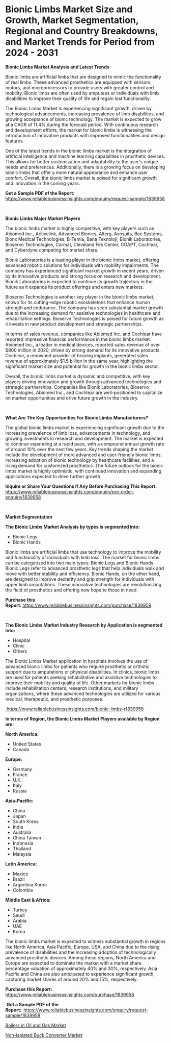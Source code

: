 <p><h1>Bionic Limbs Market Size and Growth, Market Segmentation, Regional and Country Breakdowns, and Market Trends for Period from 2024 -  2031</h1></p><p><strong>Bionic Limbs Market Analysis and Latest Trends</strong></p>
<p><p>Bionic limbs are artificial limbs that are designed to mimic the functionality of real limbs. These advanced prosthetics are equipped with sensors, motors, and microprocessors to provide users with greater control and mobility. Bionic limbs are often used by amputees or individuals with limb disabilities to improve their quality of life and regain lost functionality.</p><p>The Bionic Limbs Market is experiencing significant growth, driven by technological advancements, increasing prevalence of limb disabilities, and growing acceptance of bionic technology. The market is expected to grow at a CAGR of 11.4% during the forecast period. With continuous research and development efforts, the market for bionic limbs is witnessing the introduction of innovative products with improved functionalities and design features.</p><p>One of the latest trends in the bionic limbs market is the integration of artificial intelligence and machine learning capabilities in prosthetic devices. This allows for better customization and adaptability to the user's unique needs and preferences. Additionally, there is a growing focus on developing bionic limbs that offer a more natural appearance and enhance user comfort. Overall, the bionic limbs market is poised for significant growth and innovation in the coming years.</p></p>
<p><strong>Get a Sample PDF of the Report:&nbsp;</strong> <a href="https://www.reliablebusinessinsights.com/enquiry/request-sample/1839958">https://www.reliablebusinessinsights.com/enquiry/request-sample/1839958</a></p>
<p>&nbsp;</p>
<p><strong>Bionic Limbs Major Market Players</strong></p>
<p><p>The bionic limbs market is highly competitive, with key players such as Abiomed Inc., Activelink, Advanced Bionics, Alterg, Axosuits, Bae Systems, Bionx Medical Technologies, B-Temia, Bana Teknoloji, Bionik Laboratories, Bioservo Technologies, Carmat, Cleveland Fes Center, COAPT, Cochlear, and Cyberdyne competing for market share.</p><p>Bionik Laboratories is a leading player in the bionic limbs market, offering advanced robotic solutions for individuals with mobility impairments. The company has experienced significant market growth in recent years, driven by its innovative products and strong focus on research and development. Bionik Laboratories is expected to continue its growth trajectory in the future as it expands its product offerings and enters new markets.</p><p>Bioservo Technologies is another key player in the bionic limbs market, known for its cutting-edge robotic exoskeletons that enhance human strength and endurance. The company has seen substantial market growth due to the increasing demand for assistive technologies in healthcare and rehabilitation settings. Bioservo Technologies is poised for future growth as it invests in new product development and strategic partnerships.</p><p>In terms of sales revenue, companies like Abiomed Inc. and Cochlear have reported impressive financial performance in the bionic limbs market. Abiomed Inc., a leader in medical devices, reported sales revenue of over $800 million in 2020, driven by strong demand for its innovative products. Cochlear, a renowned provider of hearing implants, generated sales revenue of approximately $1.5 billion in the same year, highlighting the significant market size and potential for growth in the bionic limbs sector.</p><p>Overall, the bionic limbs market is dynamic and competitive, with key players driving innovation and growth through advanced technologies and strategic partnerships. Companies like Bionik Laboratories, Bioservo Technologies, Abiomed Inc., and Cochlear are well-positioned to capitalize on market opportunities and drive future growth in the industry.</p></p>
<p>&nbsp;</p>
<p><strong>What Are The Key Opportunities For Bionic Limbs Manufacturers?</strong></p>
<p><p>The global bionic limbs market is experiencing significant growth due to the increasing prevalence of limb loss, advancements in technology, and growing investments in research and development. The market is expected to continue expanding at a rapid pace, with a compound annual growth rate of around 10% over the next few years. Key trends shaping the market include the development of more advanced and user-friendly bionic limbs, increasing adoption of bionic technology by healthcare facilities, and a rising demand for customized prosthetics. The future outlook for the bionic limbs market is highly optimistic, with continued innovation and expanding applications expected to drive further growth.</p></p>
<p><strong>Inquire or Share Your Questions If Any Before Purchasing This Report:</strong> <a href="https://www.reliablebusinessinsights.com/enquiry/pre-order-enquiry/1839958">https://www.reliablebusinessinsights.com/enquiry/pre-order-enquiry/1839958</a></p>
<p>&nbsp;</p>
<p><strong>Market Segmentation</strong></p>
<p><strong>The Bionic Limbs Market Analysis by types is segmented into:</strong></p>
<p><ul><li>Bionic Legs</li><li>Bionic Hands</li></ul></p>
<p><p>Bionic limbs are artificial limbs that use technology to improve the mobility and functionality of individuals with limb loss. The market for bionic limbs can be categorized into two main types: Bionic Legs and Bionic Hands. Bionic Legs refer to advanced prosthetic legs that help individuals walk and move with better stability and efficiency. Bionic Hands, on the other hand, are designed to improve dexterity and grip strength for individuals with upper limb amputations. These innovative technologies are revolutionizing the field of prosthetics and offering new hope to those in need.</p></p>
<p><strong>Purchase this Report:&nbsp;</strong><a href="https://www.reliablebusinessinsights.com/purchase/1839958">https://www.reliablebusinessinsights.com/purchase/1839958</a></p>
<p>&nbsp;</p>
<p><strong>The Bionic Limbs Market Industry Research by Application is segmented into:</strong></p>
<p><ul><li>Hospital</li><li>Clinic</li><li>Others</li></ul></p>
<p><p>The Bionic Limbs Market application in hospitals involves the use of advanced bionic limbs for patients who require prosthetic or orthotic support due to amputations or physical disabilities. In clinics, bionic limbs are used for patients seeking rehabilitative and assistive technologies to improve their mobility and quality of life. Other markets for bionic limbs include rehabilitation centers, research institutions, and military organizations, where these advanced technologies are utilized for various medical, therapeutic, and prosthetic purposes.</p></p>
<p><a href="https://www.reliablebusinessinsights.com/bionic-limbs-r1839958">&nbsp;https://www.reliablebusinessinsights.com/bionic-limbs-r1839958</a></p>
<p><strong>In terms of Region, the Bionic Limbs Market Players available by Region are:</strong></p>
<p>
    <p> <strong> North America: </strong>
        <ul>
            <li>United States</li>
            <li>Canada</li>
        </ul>
        </p> 
    <p> <strong> Europe: </strong>
        <ul>
            <li>Germany</li>
            <li>France</li>
            <li>U.K.</li>
            <li>Italy</li>
            <li>Russia</li>
        </ul>
        </p> 
    <p> <strong> Asia-Pacific: </strong>
        <ul>
            <li>China</li>
            <li>Japan</li>
            <li>South Korea</li>
            <li>India</li>
            <li>Australia</li>
            <li>China Taiwan</li>
            <li>Indonesia</li>
            <li>Thailand</li>
            <li>Malaysia</li>
        </ul>
        </p> 
    <p> <strong> Latin America: </strong>
        <ul>
            <li>Mexico</li>
            <li>Brazil</li>
            <li>Argentina Korea</li>
            <li>Colombia</li>
        </ul>
        </p> 
    <p> <strong> Middle East & Africa: </strong>
        <ul>
            <li>Turkey</li>
            <li>Saudi</li>
            <li>Arabia</li>
            <li>UAE</li>
            <li>Korea</li>
        </ul>
    </p>
    </p>
<p><p>The bionic limbs market is expected to witness substantial growth in regions like North America, Asia Pacific, Europe, USA, and China due to the rising prevalence of disabilities and the increasing adoption of technologically advanced prosthetic devices. Among these regions, North America and Europe are expected to dominate the market with a market share percentage valuation of approximately 40% and 30%, respectively. Asia Pacific and China are also anticipated to experience significant growth, capturing market shares of around 20% and 15%, respectively.</p></p>
<p><strong>Purchase this Report: </strong><a href="https://www.reliablebusinessinsights.com/purchase/1839958">https://www.reliablebusinessinsights.com/purchase/1839958</a></p>
<p>&nbsp;<strong>Get a Sample PDF of the Report:&nbsp;&nbsp;</strong><a href="https://www.reliablebusinessinsights.com/enquiry/request-sample/1839958">https://www.reliablebusinessinsights.com/enquiry/request-sample/1839958</a></p>
<p><strong></strong></p>
<p><p><a href="https://github.com/emnqcawl19/Market-Research-Report-List-1/blob/main/boilers-in-oil-and-gas-market.md">Boilers in Oil and Gas Market</a></p><p><a href="https://github.com/kulaberyasin52/Market-Research-Report-List-1/blob/main/non-isolated-buck-converter-market.md">Non-isolated Buck Converter Market</a></p></p>